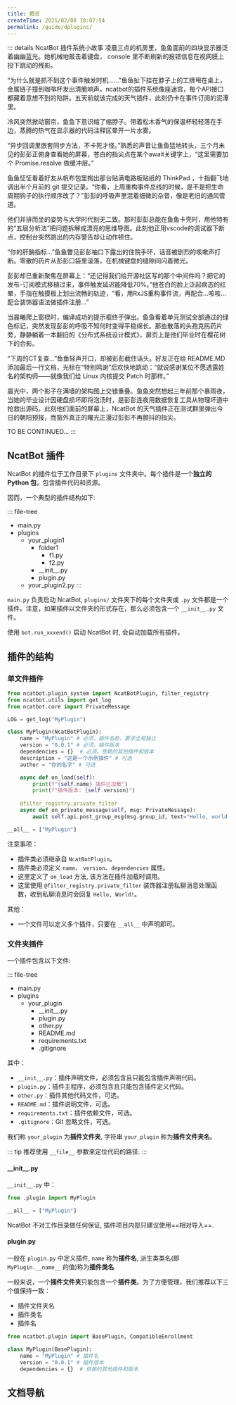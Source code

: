 ```yaml
---
title: 概览
createTime: 2025/02/08 10:07:54
permalink: /guide/dplugins/
---
```


::: details NcatBot 插件系统小故事
凌晨三点的机房里，鱼鱼面前的四块显示器泛着幽幽蓝光。她机械地敲击着键盘， console 里不断刷新的报错信息在视网膜上投下跳动的残影。

“为什么就是抓不到这个事件触发时机......”鱼鱼扯下挂在脖子上的工牌甩在桌上，金属链子撞到咖啡杯发出清脆响声。ncatbot的插件系统像座迷宫，每个API接口都藏着意想不到的陷阱。五天前就该完成的天气插件，此刻仍卡在事件订阅的泥潭里。

冷风突然掀动窗帘，鱼鱼下意识缩了缩脖子。带着松木香气的保温杯轻轻落在手边，蒸腾的热气在显示器的代码注释区晕开一片水雾。

“异步回调里嵌套同步方法，不卡死才怪。”熟悉的声音让鱼鱼猛地转头，三个月未见的彭彭正俯身查看她的屏幕，苍白的指尖点在某个await关键字上，“这里需要加个 Promise.resolve 做缓冲层。”

鱼鱼怔怔看着好友从帆布包里掏出那台贴满电路板贴纸的 ThinkPad ，十指翻飞地调出半个月前的 git 提交记录。“你看，上周重构事件总线的时候，是不是把生命周期钩子的执行顺序改了？”彭彭的呼吸声里混着细微的杂音，像是老旧的通风管道。

他们并排而坐的姿势与大学时代别无二致。那时彭彭总能在鱼鱼卡壳时，用他特有的“五层分析法”把问题拆解成漂亮的思维导图。此刻他正用vscode的调试器下断点，控制台突然跳出的内存警告却让动作顿住。

“你的肝酶指标...”鱼鱼瞥见彭彭袖口下露出的住院手环，话音被剧烈的咳嗽声打断。零散的药片从彭彭口袋里滚落，在机械键盘的缝隙间闪着微光。

彭彭却已重新聚焦在屏幕上：“还记得我们给开源社区写的那个中间件吗？把它的发布-订阅模式移植过来，事件触发延迟能降低70%。”他苍白的脸上泛起病态的红晕，手指在触摸板上划出流畅的轨迹，“看，用RxJS重构事件流，再配合...咳咳...配合装饰器语法做插件注册...”

当晨曦爬上窗棂时，编译成功的提示框终于弹出。鱼鱼看着单元测试全部通过的绿色标记，突然发现彭彭的呼吸不知何时变得平稳绵长。那些散落的头孢克肟药片旁，静静躺着一本翻旧的《分布式系统设计模式》，扉页上是他们毕业时在樱花树下的合影。

“下周的CT复查...”鱼鱼轻声开口，却被彭彭截住话头。好友正在给 README.MD 添加最后一行文档，光标在“特别鸣谢”后欢快地跳动：“就说感谢某位不愿透露姓名的架构师——就像我们给 Linux 内核提交 Patch 时那样。”

晨光中，两个影子在满墙的架构图上交错重叠。鱼鱼突然想起三年前那个暴雨夜，当她的毕业设计因硬盘损坏即将泡汤时，是彭彭连夜用数据恢复工具从物理坏道中抢救出源码。此刻他们面前的屏幕上，NcatBot 的天气插件正在测试群里弹出今日的朝阳预报，而窗外真正的曙光正漫过彭彭不再颤抖的指尖。

TO BE CONTINUED...
:::

## NcatBot 插件

NcatBot 的插件位于工作目录下 `plugins` 文件夹中。每个插件是一个**独立的 Python 包**，包含插件代码和资源。

因而，一个典型的插件结构如下:

::: file-tree
- main.py
- plugins
  - your_plugin1
    - folder1
      - f1.py
      - f2.py
    - \_\_init\_\_.py
    - plugin.py
  - your_plugin2.py
:::

`main.py` 负责启动 NcatBot, `plugins/` 文件夹下的每个文件夹或 `.py` 文件都是一个插件。注意，如果插件以文件夹的形式存在，那么必须包含一个 `__init__.py` 文件。

使用 `bot.run_xxxend()` 启动 NcatBot 时, 会自动加载所有插件。


## 插件的结构

### 单文件插件

```python
from ncatbot.plugin_system import NcatBotPlugin, filter_registry
from ncatbot.utils import get_log
from ncatbot.core import PrivateMessage

LOG = get_log("MyPlugin")

class MyPlugin(NcatBotPlugin):
    name = "MyPlugin" # 必须，插件名称，要求全局独立
    version = "0.0.1" # 必须，插件版本
    dependencies = {}  # 必须，依赖的其他插件和版本
    description = "这是一个示例插件" # 可选
    author = "你的名字" # 可选

    async def on_load(self):
        print(f"{self.name} 插件已加载")
        print(f"插件版本: {self.version}")
    
    @filter_registry.private_filter
    async def on_private_message(self, msg: PrivateMessage):
        await self.api.post_group_msg(msg.group_id, text="Hello, world!")

__all__ = ["MyPlugin"]
```

注意事项：
- 插件类必须继承自 `NcatBotPlugin`。
- 插件类必须定义 `name`、 `version`、`dependencies` 属性。
- 这里定义了 `on_load` 方法, 该方法在插件加载时调用。
- 这里使用 `@filter_registry.private_filter` 装饰器注册私聊消息处理函数，收到私聊消息时会回复 `Hello, World!`。

其他：
- 一个文件可以定义多个插件，只要在 `__all__` 中声明即可。


### 文件夹插件

一个插件包含以下文件:

::: file-tree
- main.py
- plugins
  - your_plugin
    - \_\_init\_\_.py
    - plugin.py
    - other.py
    - README.md
    - requirements.txt
    - .gitignore


其中：
- `__init__.py`：插件声明文件，必须包含且只能包含插件声明代码。
- `plugin.py`：插件主程序，必须包含且只能包含插件定义代码。
- `other.py`：插件其他代码文件，可选。
- `README.md`：插件说明文件，可选。
- `requirements.txt`：插件依赖文件，可选。
- `.gitignore`：Git 忽略文件，可选。

我们称 `your_plugin` 为**插件文件夹**, 字符串 `your_plugin` 称为**插件文件夹名**。

::: tip
推荐使用 `__file__` 参数来定位代码的路径.
:::

#### \_\_init\_\_.py

`__init__.py` 中：

```python
from .plugin import MyPlugin

__all__ = ["MyPlugin"]
```

NcatBot 不对工作目录做任何保证, 插件项目内部只建议使用==相对导入==.

#### plugin.py

一般在 `plugin.py` 中定义插件, `name` 称为**插件名**, 派生类类名(即 `MyPlugin.__name__` 的值)称为**插件类名**.

一般来说，一个**插件文件夹**只能包含一个**插件类**。为了方便管理，我们推荐以下三个值保持一致：
- 插件文件夹名
- 插件类名
- 插件名

```python
from ncatbot.plugin import BasePlugin, CompatibleEnrollment

class MyPlugin(BasePlugin):
    name = "MyPlugin" # 插件名
    version = "0.0.1" # 插件版本
    dependencies = {}  # 依赖的其他插件和版本
```

## 文档导航

